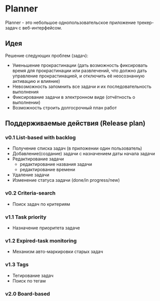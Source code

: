 # Planner

Planner - это небольшое однопользовательское приложение трекер-задач с веб-интерфейсом.

## Идея

Решение следующих проблем (задач):

- Уменьшение прокрастинации (дать возможность фиксировать время для прокрастинации или развлечений, что должно дать управление прокрастинацией, и отключить её неосознанную активацию и влияние)
- Невозможность запомнить все задачи и их последовательность выполнения
- Фиксирование задачи в электронном виде (отчётность о выполнении)
- Возможность строить долгосрочный план работ

## Поддерживаемые действия (Release plan)

### v0.1 List-based with backlog

- Получение списка задач (в приложении один пользователь)
- Добавление(создание) задачи с назначением даты начала задачи
- Редактирование задачи
    - редактирование названия задачи
    - редактирование времени
- Удаление задачи
- Изменение статуса задачи (done/in progress/new)

### v0.2 Criteria-search

- Поиск задач по критериям

### v1.1 Task priority

- Назначение приоритета задаче

### v1.2 Expired-task monitoring

- Механизм авто-маркировки старых задач

### v1.3 Tags

- Тегирование задач
- Поиск по тегам

### v2.0 Board-based